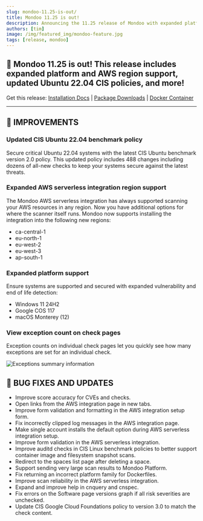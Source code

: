 ```yaml
---
slug: mondoo-11.25-is-out/
title: Mondoo 11.25 is out!
description: Announcing the 11.25 release of Mondoo with expanded platform and AWS region support, updated Ubuntu 22.04 CIS policies, and more!
authors: [tim]
image: /img/featured_img/mondoo-feature.jpg
tags: [release, mondoo]
---
```


## 🥳 Mondoo 11.25 is out! This release includes expanded platform and AWS region support, updated Ubuntu 22.04 CIS policies, and more!

Get this release: [Installation Docs](https://mondoo.com/docs/cnspec/) | [Package Downloads](https://releases.mondoo.com/cnspec/) | [Docker Container](https://hub.docker.com/r/mondoo/cnspec)

---

## 🧹 IMPROVEMENTS

### Updated CIS Ubuntu 22.04 benchmark policy

Secure critical Ubuntu 22.04 systems with the latest CIS Ubuntu benchmark version 2.0 policy. This updated policy includes 488 changes including dozens of all-new checks to keep your systems secure against the latest threats.

### Expanded AWS serverless integration region support

The Mondoo AWS serverless integration has always supported scanning your AWS resources in any region. Now you have additional options for where the scanner itself runs. Mondoo now supports installing the integration into the following new regions:

- ca-central-1
- eu-north-1
- eu-west-2
- eu-west-3
- ap-south-1

### Expanded platform support

Ensure systems are supported and secured with expanded vulnerability and end of life detection:

- Windows 11 24H2
- Google COS 117
- macOS Monterey (12)

### View exception count on check pages

Exception counts on individual check pages let you quickly see how many exceptions are set for an individual check.

![Exceptions summary information](/img/releases/2024-10-08-mondoo-11.25-is-out/exceptions.png)

## 🐛 BUG FIXES AND UPDATES

- Improve score accuracy for CVEs and checks.
- Open links from the AWS integration page in new tabs.
- Improve form validation and formatting in the AWS integration setup form.
- Fix incorrectly clipped log messages in the AWS integration page.
- Make single account installs the default option during AWS serverless integration setup.
- Improve form validation in the AWS serverless integration.
- Improve auditd checks in CIS Linux benchmark policies to better support container image and filesystem snapshot scans.
- Redirect to the spaces list page after deleting a space.
- Support sending very large scan results to Mondoo Platform.
- Fix returning an incorrect platform family for Dockerfiles.
- Improve scan reliability in the AWS serverless integration.
- Expand and improve help in cnquery and cnspec.
- Fix errors on the Software page versions graph if all risk severities are unchecked.
- Update CIS Google Cloud Foundations policy to version 3.0 to match the check content.
